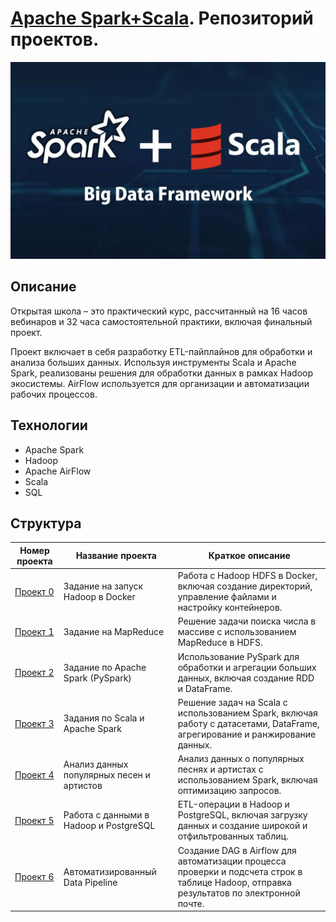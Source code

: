# [Apache Spark+Scala](https://t1.ru/internship/item/otkrytaya-shkola-dlya-inzhenerov-dannykh-data-engineer/). Репозиторий проектов.

![logo-wide](spark-scala-dvanalytics.jpeg)

## Описание

Открытая школа – это практический курс, рассчитанный на 16 часов вебинаров и 32 часа самостоятельной практики, включая финальный проект.

Проект включает в себя разработку ETL-пайплайнов для обработки и анализа больших данных. Используя инструменты Scala и Apache Spark, реализованы решения для обработки данных в рамках Hadoop экосистемы. AirFlow используется для организации и автоматизации рабочих процессов.

## Технологии
- Apache Spark
- Hadoop
- Apache AirFlow
- Scala
- SQL

## Структура

| Номер проекта                | Название проекта                          | Краткое описание                                                                                                     |
|------------------------------|-------------------------------------------|----------------------------------------------------------------------------------------------------------------------|
| [Проект 0](project0)       | Задание на запуск Hadoop в Docker         | Работа с Hadoop HDFS в Docker, включая создание директорий, управление файлами и настройку контейнеров.              |
| [Проект 1](project1)       | Задание на MapReduce                      | Решение задачи поиска числа в массиве с использованием MapReduce в HDFS.                                             |
| [Проект 2](project2)       | Задание по Apache Spark (PySpark)         | Использование PySpark для обработки и агрегации больших данных, включая создание RDD и DataFrame.                    |
| [Проект 3](project3)       | Задания по Scala и Apache Spark           | Решение задач на Scala с использованием Spark, включая работу с датасетами, DataFrame, агрегирование и ранжирование данных. |
| [Проект 4](project4)       | Анализ данных популярных песен и артистов | Анализ данных о популярных песнях и артистах с использованием Spark, включая оптимизацию запросов.                   |
| [Проект 5](project5)       | Работа с данными в Hadoop и PostgreSQL    | ETL-операции в Hadoop и PostgreSQL, включая загрузку данных и создание широкой и отфильтрованных таблиц.             |
| [Проект 6](project6)       | Автоматизированный Data Pipeline          | Создание DAG в Airflow для автоматизации процесса проверки и подсчета строк в таблице Hadoop, отправка результатов по электронной почте. |